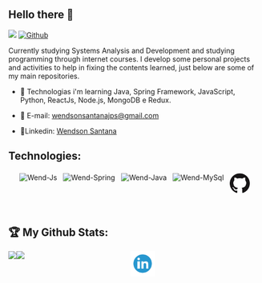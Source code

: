 ## Hello there 👋

![](https://visitor-badge.laobi.icu/badge?page_id=WendSant.WendSant) [![Github](https://img.shields.io/github/followers/WendSant?label=Followers&logo=Github)](https://github.com/WendSant)

<!-- Atualmente cursando Análise e desenvolvimento de sistemas e estudando programação por meio de cursos na internet. Desenvolvo alguns projetos pessoais e atividades para ajudar na fixação dos conteúdos aprendidos, logo abaixo tem alguns dos meus principais repositórios. -->

Currently studying Systems Analysis and Development and studying programming through internet courses. I develop some personal projects and activities to help in fixing the contents learned, just below are some of my main repositories.

- 🌱 Technologias i'm learning Java, Spring Framework, JavaScript, Python, ReactJs, Node.js, MongoDB e Redux.
- 📩 E-mail: wendsonsantanajps@gmail.com

- 💬Linkedin: [Wendson Santana](https://www.linkedin.com/in/wendsant/)

## Technologies:

<p align="center">
<!-- <img align="center" alt="Wend-React" height="30" width="40" src="https://cdn.jsdelivr.net/gh/devicons/devicon/icons/react/react-original.svg" /> -->
<img align="center" alt="Wend-Js" height="40" style="vertical-align:top; margin:4px"  src="https://cdn.jsdelivr.net/gh/devicons/devicon/icons/javascript/javascript-original.svg" />
<!-- <img align="center" alt="Wend-NodeJs" height="30" width="40"  src="https://cdn.jsdelivr.net/gh/devicons/devicon/icons/nodejs/nodejs-original.svg" /> -->
<img align="center" alt="Wend-Spring" height="40" style="vertical-align:top; margin:4px"  src="https://cdn.jsdelivr.net/gh/devicons/devicon/icons/spring/spring-original-wordmark.svg" />
<img align="center" alt="Wend-Java" height="40" style="vertical-align:top; margin:4px"  src="https://cdn.jsdelivr.net/gh/devicons/devicon/icons/java/java-original-wordmark.svg" />
<img align="center" alt="Wend-MySql" height="40" style="vertical-align:top; margin:4px" src="https://cdn.jsdelivr.net/gh/devicons/devicon/icons/mysql/mysql-original-wordmark.svg" />
<img src="https://raw.githubusercontent.com/github/explore/78df643247d429f6cc873026c0622819ad797942/topics/github/github.png" alt="Github" height="40" style="vertical-align:top; margin:4px">

</p>
<br />

## 🏆 My Github Stats:

<div>

<!-- [![WendSant's github stats](https://github-readme-stats.vercel.app/api?username=wendsant&count_private=trueshow_icons=true&theme=radical&bg_color=30,0d0d0d,191919&title_color=fff&text_color=fff&icon_color=79ff97)](https://github.com/anuraghazra/github-readme-stats) -->

<a href="https://github-readme-stats.vercel.app/api?username=WendSant&theme=tokyonight">
  <img  align="left" src="https://github-readme-stats.vercel.app/api?username=WendSant&count_private=true&show_icons=true&theme=tokyonight" />
</a>
<a href="https://github-readme-stats.vercel.app/api/top-langs/?username=WendSant&hide=php&theme=tokyonight">
  <img align="left" src="https://github-readme-stats.vercel.app/api/top-langs/?username=WendSant&hide=php&theme=tokyonight" />
</a>
</div>
<div align="center">
   <a href="https://www.linkedin.com/in/wendsant/">
    <img align="center"src="./github/linkedin.png" alt="linkedin" height="50">
   </a>
</div>
